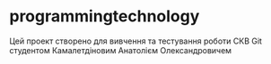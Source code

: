 # programmingtechnology

Цей проект створено для вивчення та тестування роботи СКВ Git cтудентом Камалетдіновим Анатолієм Олександровичем